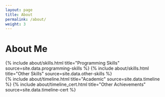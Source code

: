 ```yaml
---
layout: page
title: About
permalink: /about/
weight: 3
---
```


# **About Me**

[//]: # ( Hi I am **{{ site.author.name }}** :wave:,<br>)

<div class="row">
{% include about/skills.html title="Programming Skills" source=site.data.programming-skills %}
{% include about/skills.html title="Other Skills" source=site.data.other-skills %}
</div>

<div class="row">
{% include about/timeline.html title="Academic" source=site.data.timeline %}
{% include about/timeline_cert.html title="Other Achievements" source=site.data.timeline-cert %}
</div>
